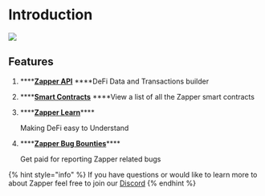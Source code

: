 # Introduction

![](.gitbook/assets/making_defi_easy.png)

## **Features**

1. \*\*\*\*[**Zapper API**](zapper-api/api-getting-started.md) ****DeFi Data and Transactions builder
2. \*\*\*\*[**Smart Contracts**](zapper-smart-contracts/smart-contracts.md) ****View a list of all the Zapper smart contracts
3. \*\*\*\*[**Zapper Learn**](https://learn.zapper.fi/)\*\*\*\*

   Making DeFi easy to Understand

4. \*\*\*\*[**Zapper Bug Bounties**](https://immunefi.com/bounty/zapper/)\*\*\*\*

   Get paid for reporting Zapper related bugs 

{% hint style="info" %}
If you have questions or would like to learn more to about Zapper feel free to join our [Discord](https://zapper.fi/discord)
{% endhint %}

